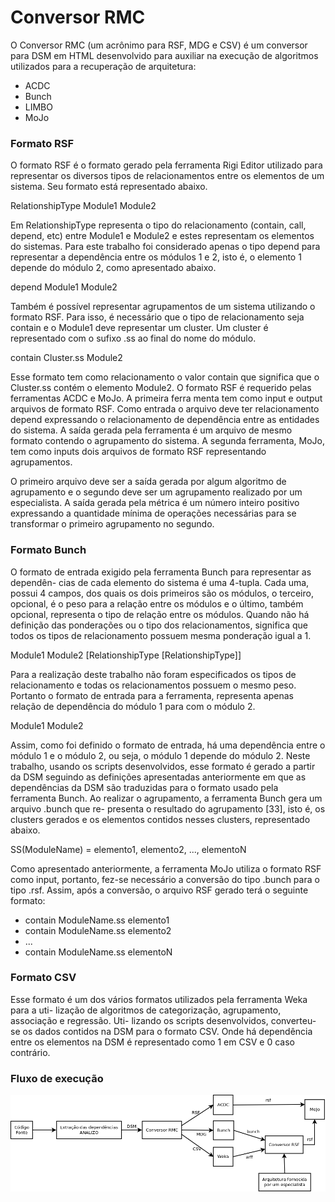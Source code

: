 # Conversor RMC

O Conversor RMC (um acrônimo para RSF, MDG e CSV) é um conversor para DSM em HTML 
desenvolvido para auxiliar na execução de algoritmos utilizados para a recuperação de arquitetura:
* ACDC
* Bunch
* LIMBO
* MoJo


### Formato RSF

O formato RSF é o formato gerado pela ferramenta Rigi Editor utilizado para 
representar os diversos tipos de relacionamentos entre os elementos de um sistema. 
Seu formato está representado abaixo.

RelationshipType Module1 Module2

Em RelationshipType representa o tipo do relacionamento (contain, call, depend, 
etc) entre Module1 e Module2 e estes representam os elementos do sistemas. 
Para este trabalho foi considerado apenas o tipo depend para representar a 
dependência entre os módulos 1 e 2, isto é, o elemento 1 depende do módulo 2, 
como apresentado abaixo.

depend Module1 Module2

Também é possível representar agrupamentos de um sistema utilizando o formato RSF. 
Para isso, é necessário que o tipo de relacionamento seja contain e o Module1 deve 
representar um cluster. Um cluster é representado com o sufixo .ss ao final do nome 
do módulo.

contain Cluster.ss Module2

Esse formato tem como relacionamento o valor contain que significa que o Cluster.ss 
contém o elemento Module2. O formato RSF é requerido pelas ferramentas ACDC e MoJo. 
A primeira ferra menta tem como input e output arquivos de formato RSF. Como entrada 
o arquivo deve ter relacionamento depend expressando o relacionamento de dependência 
entre as entidades do sistema. A saída gerada pela ferramenta é um arquivo de mesmo 
formato contendo o agrupamento do sistema. A segunda ferramenta, MoJo, tem como inputs 
dois arquivos de formato RSF representando agrupamentos.

O primeiro arquivo deve ser a saída gerada por algum algoritmo de agrupamento e o 
segundo deve ser um agrupamento realizado por um especialista. A saída gerada pela 
métrica é um número inteiro positivo expressando a quantidade mínima de operações 
necessárias para se transformar o primeiro agrupamento no segundo.


### Formato Bunch

O formato de entrada exigido pela ferramenta Bunch para representar as dependên-
cias de cada elemento do sistema é uma 4-tupla. Cada uma, possui 4 campos, dos
quais os dois primeiros são os módulos, o terceiro, opcional, é o peso para a relação
entre os módulos e o último, também opcional, representa o tipo de relação entre os
módulos. Quando não há definição das ponderações ou o tipo dos relacionamentos,
significa que todos os tipos de relacionamento possuem mesma ponderação igual a 1.

Module1 Module2 [RelationshipType [RelationshipType]]

Para a realização deste trabalho não foram especificados os tipos de relacionamento
e todas os relacionamentos possuem o mesmo peso. Portanto o formato de entrada
para a ferramenta, representa apenas relação de dependência do módulo 1 para com
o módulo 2.

Module1 Module2

Assim, como foi definido o formato de entrada, há uma dependência entre o módulo
1 e o módulo 2, ou seja, o módulo 1 depende do módulo 2. Neste trabalho, usando os
scripts desenvolvidos, esse formato é gerado a partir da DSM seguindo as definições
apresentadas anteriormente em que as dependências da DSM são traduzidas para o
formato usado pela ferramenta Bunch.
Ao realizar o agrupamento, a ferramenta Bunch gera um arquivo
 .bunch
 que re-
presenta o resultado do agrupamento [33], isto é, os clusters gerados e os elementos
contidos nesses clusters, representado abaixo.

SS(ModuleName) = elemento1, elemento2, ..., elementoN

Como apresentado anteriormente, a ferramenta MoJo utiliza o formato RSF como
input, portanto, fez-se necessário a conversão do tipo
 .bunch para o tipo .rsf.
Assim, após a conversão, o arquivo RSF gerado terá o seguinte formato:

* contain ModuleName.ss elemento1
* contain ModuleName.ss elemento2
* ...
* contain ModuleName.ss elementoN

### Formato CSV

Esse formato é um dos vários formatos utilizados pela ferramenta Weka para a uti-
lização de algoritmos de categorização, agrupamento, associação e regressão. Uti-
lizando os scripts desenvolvidos, converteu-se os dados contidos na DSM para o
formato CSV. Onde há dependência entre os elementos na DSM é representado
como 1 em CSV e 0 caso contrário.


### Fluxo de execução

![Novo Repositório no Github](img/fluxo.png)